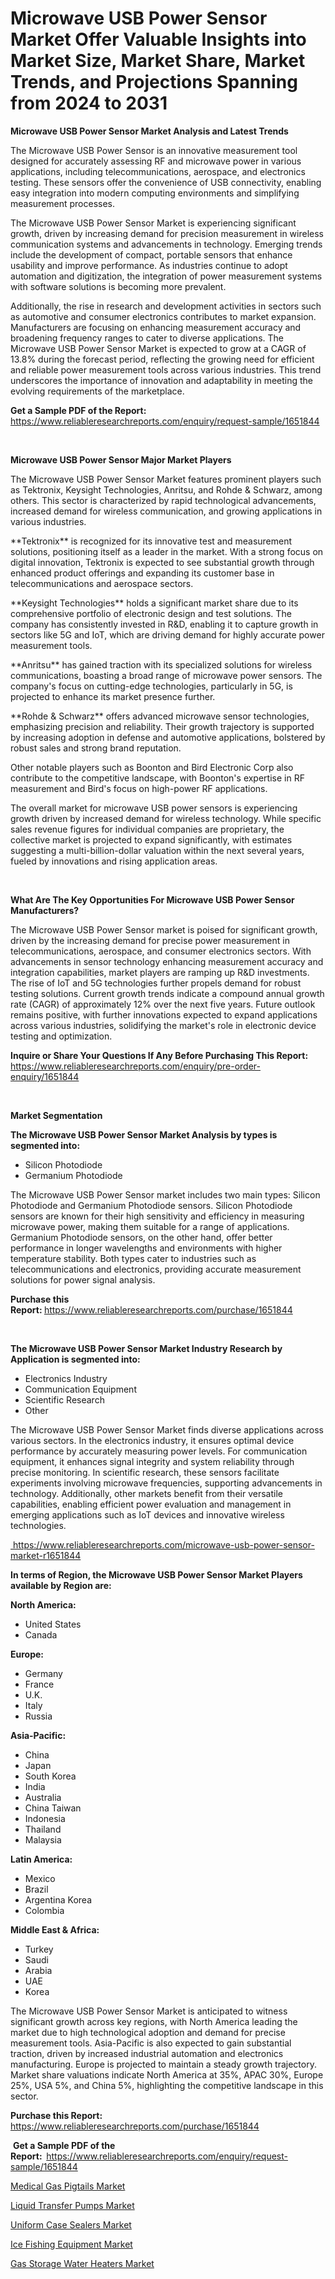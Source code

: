 <p><h1>Microwave USB Power Sensor Market Offer Valuable Insights into Market Size, Market Share, Market Trends, and Projections Spanning from 2024 to 2031</h1></p><p><strong>Microwave USB Power Sensor Market Analysis and Latest Trends</strong></p>
<p><p>The Microwave USB Power Sensor is an innovative measurement tool designed for accurately assessing RF and microwave power in various applications, including telecommunications, aerospace, and electronics testing. These sensors offer the convenience of USB connectivity, enabling easy integration into modern computing environments and simplifying measurement processes.</p><p>The Microwave USB Power Sensor Market is experiencing significant growth, driven by increasing demand for precision measurement in wireless communication systems and advancements in technology. Emerging trends include the development of compact, portable sensors that enhance usability and improve performance. As industries continue to adopt automation and digitization, the integration of power measurement systems with software solutions is becoming more prevalent. </p><p>Additionally, the rise in research and development activities in sectors such as automotive and consumer electronics contributes to market expansion. Manufacturers are focusing on enhancing measurement accuracy and broadening frequency ranges to cater to diverse applications. The Microwave USB Power Sensor Market is expected to grow at a CAGR of 13.8% during the forecast period, reflecting the growing need for efficient and reliable power measurement tools across various industries. This trend underscores the importance of innovation and adaptability in meeting the evolving requirements of the marketplace.</p></p>
<p><strong>Get a Sample PDF of the Report:&nbsp;</strong> <a href="https://www.reliableresearchreports.com/enquiry/request-sample/1651844?utm_campaign=12&utm_medium=2&utm_source=Github&utm_content=ia&utm_term=16122024&utm_id=microwave-usb-power-sensor">https://www.reliableresearchreports.com/enquiry/request-sample/1651844</a></p>
<p>&nbsp;</p>
<p><strong>Microwave USB Power Sensor Major Market Players</strong></p>
<p><p>The Microwave USB Power Sensor Market features prominent players such as Tektronix, Keysight Technologies, Anritsu, and Rohde & Schwarz, among others. This sector is characterized by rapid technological advancements, increased demand for wireless communication, and growing applications in various industries.</p><p>**Tektronix** is recognized for its innovative test and measurement solutions, positioning itself as a leader in the market. With a strong focus on digital innovation, Tektronix is expected to see substantial growth through enhanced product offerings and expanding its customer base in telecommunications and aerospace sectors.</p><p>**Keysight Technologies** holds a significant market share due to its comprehensive portfolio of electronic design and test solutions. The company has consistently invested in R&D, enabling it to capture growth in sectors like 5G and IoT, which are driving demand for highly accurate power measurement tools.</p><p>**Anritsu** has gained traction with its specialized solutions for wireless communications, boasting a broad range of microwave power sensors. The company's focus on cutting-edge technologies, particularly in 5G, is projected to enhance its market presence further.</p><p>**Rohde & Schwarz** offers advanced microwave sensor technologies, emphasizing precision and reliability. Their growth trajectory is supported by increasing adoption in defense and automotive applications, bolstered by robust sales and strong brand reputation.</p><p>Other notable players such as Boonton and Bird Electronic Corp also contribute to the competitive landscape, with Boonton's expertise in RF measurement and Bird's focus on high-power RF applications.</p><p>The overall market for microwave USB power sensors is experiencing growth driven by increased demand for wireless technology. While specific sales revenue figures for individual companies are proprietary, the collective market is projected to expand significantly, with estimates suggesting a multi-billion-dollar valuation within the next several years, fueled by innovations and rising application areas.</p></p>
<p>&nbsp;</p>
<p><strong>What Are The Key Opportunities For Microwave USB Power Sensor Manufacturers?</strong></p>
<p><p>The Microwave USB Power Sensor market is poised for significant growth, driven by the increasing demand for precise power measurement in telecommunications, aerospace, and consumer electronics sectors. With advancements in sensor technology enhancing measurement accuracy and integration capabilities, market players are ramping up R&D investments. The rise of IoT and 5G technologies further propels demand for robust testing solutions. Current growth trends indicate a compound annual growth rate (CAGR) of approximately 12% over the next five years. Future outlook remains positive, with further innovations expected to expand applications across various industries, solidifying the market's role in electronic device testing and optimization.</p></p>
<p><strong>Inquire or Share Your Questions If Any Before Purchasing This Report:</strong> <a href="https://www.reliableresearchreports.com/enquiry/pre-order-enquiry/1651844?utm_campaign=12&utm_medium=2&utm_source=Github&utm_content=ia&utm_term=16122024&utm_id=microwave-usb-power-sensor">https://www.reliableresearchreports.com/enquiry/pre-order-enquiry/1651844</a></p>
<p>&nbsp;</p>
<p><strong>Market Segmentation</strong></p>
<p><strong>The Microwave USB Power Sensor Market Analysis by types is segmented into:</strong></p>
<p><ul><li>Silicon Photodiode</li><li>Germanium Photodiode</li></ul></p>
<p><p>The Microwave USB Power Sensor market includes two main types: Silicon Photodiode and Germanium Photodiode sensors. Silicon Photodiode sensors are known for their high sensitivity and efficiency in measuring microwave power, making them suitable for a range of applications. Germanium Photodiode sensors, on the other hand, offer better performance in longer wavelengths and environments with higher temperature stability. Both types cater to industries such as telecommunications and electronics, providing accurate measurement solutions for power signal analysis.</p></p>
<p><strong>Purchase this Report:&nbsp;</strong><a href="https://www.reliableresearchreports.com/purchase/1651844?utm_campaign=12&utm_medium=2&utm_source=Github&utm_content=ia&utm_term=16122024&utm_id=microwave-usb-power-sensor">https://www.reliableresearchreports.com/purchase/1651844</a></p>
<p>&nbsp;</p>
<p><strong>The Microwave USB Power Sensor Market Industry Research by Application is segmented into:</strong></p>
<p><ul><li>Electronics Industry</li><li>Communication Equipment</li><li>Scientific Research</li><li>Other</li></ul></p>
<p><p>The Microwave USB Power Sensor Market finds diverse applications across various sectors. In the electronics industry, it ensures optimal device performance by accurately measuring power levels. For communication equipment, it enhances signal integrity and system reliability through precise monitoring. In scientific research, these sensors facilitate experiments involving microwave frequencies, supporting advancements in technology. Additionally, other markets benefit from their versatile capabilities, enabling efficient power evaluation and management in emerging applications such as IoT devices and innovative wireless technologies.</p></p>
<p><a href="https://www.reliableresearchreports.com/microwave-usb-power-sensor-market-r1651844?utm_campaign=12&utm_medium=2&utm_source=Github&utm_content=ia&utm_term=16122024&utm_id=microwave-usb-power-sensor">&nbsp;https://www.reliableresearchreports.com/microwave-usb-power-sensor-market-r1651844</a></p>
<p><strong>In terms of Region, the Microwave USB Power Sensor Market Players available by Region are:</strong></p>
<p>
    <p> <strong> North America: </strong>
        <ul>
            <li>United States</li>
            <li>Canada</li>
        </ul>
        </p> 
    <p> <strong> Europe: </strong>
        <ul>
            <li>Germany</li>
            <li>France</li>
            <li>U.K.</li>
            <li>Italy</li>
            <li>Russia</li>
        </ul>
        </p> 
    <p> <strong> Asia-Pacific: </strong>
        <ul>
            <li>China</li>
            <li>Japan</li>
            <li>South Korea</li>
            <li>India</li>
            <li>Australia</li>
            <li>China Taiwan</li>
            <li>Indonesia</li>
            <li>Thailand</li>
            <li>Malaysia</li>
        </ul>
        </p> 
    <p> <strong> Latin America: </strong>
        <ul>
            <li>Mexico</li>
            <li>Brazil</li>
            <li>Argentina Korea</li>
            <li>Colombia</li>
        </ul>
        </p> 
    <p> <strong> Middle East & Africa: </strong>
        <ul>
            <li>Turkey</li>
            <li>Saudi</li>
            <li>Arabia</li>
            <li>UAE</li>
            <li>Korea</li>
        </ul>
    </p>
    </p>
<p><p>The Microwave USB Power Sensor Market is anticipated to witness significant growth across key regions, with North America leading the market due to high technological adoption and demand for precise measurement tools. Asia-Pacific is also expected to gain substantial traction, driven by increased industrial automation and electronics manufacturing. Europe is projected to maintain a steady growth trajectory. Market share valuations indicate North America at 35%, APAC 30%, Europe 25%, USA 5%, and China 5%, highlighting the competitive landscape in this sector.</p></p>
<p><strong>Purchase this Report: </strong><a href="https://www.reliableresearchreports.com/purchase/1651844?utm_campaign=12&utm_medium=2&utm_source=Github&utm_content=ia&utm_term=16122024&utm_id=microwave-usb-power-sensor">https://www.reliableresearchreports.com/purchase/1651844</a></p>
<p>&nbsp;<strong>Get a Sample PDF of the Report:&nbsp;&nbsp;</strong><a href="https://www.reliableresearchreports.com/enquiry/request-sample/1651844?utm_campaign=12&utm_medium=2&utm_source=Github&utm_content=ia&utm_term=16122024&utm_id=microwave-usb-power-sensor">https://www.reliableresearchreports.com/enquiry/request-sample/1651844</a></p>
<p><strong></strong></p>
<p><p><a href="https://github.com/ChiragRP21/Market-Research-Report-List-6/blob/main/medical-gas-pigtails-market.md?utm_campaign=12&utm_medium=2&utm_source=Github&utm_content=ia&utm_term=16122024&utm_id=microwave-usb-power-sensor">Medical Gas Pigtails Market</a></p><p><a href="https://www.linkedin.com/pulse/experts-forecast-significant-growth-liquid-transfer-pumps-fr1ae?utm_campaign=12&utm_medium=2&utm_source=Github&utm_content=ia&utm_term=16122024&utm_id=microwave-usb-power-sensor">Liquid Transfer Pumps Market</a></p><p><a href="https://github.com/JakirUddin511/Market-Research-Report-List-1/blob/main/uniform-case-sealers-market.md?utm_campaign=12&utm_medium=2&utm_source=Github&utm_content=ia&utm_term=16122024&utm_id=microwave-usb-power-sensor">Uniform Case Sealers Market</a></p><p><a href="https://www.linkedin.com/pulse/comprehensive-overview-ice-fishing-equipment-market-insights-rrkhe?utm_campaign=12&utm_medium=2&utm_source=Github&utm_content=ia&utm_term=16122024&utm_id=microwave-usb-power-sensor">Ice Fishing Equipment Market</a></p><p><a href="https://www.linkedin.com/pulse/technological-insights-growth-trends-gas-storage-water-yyy9e?utm_campaign=12&utm_medium=2&utm_source=Github&utm_content=ia&utm_term=16122024&utm_id=microwave-usb-power-sensor">Gas Storage Water Heaters Market</a></p></p>